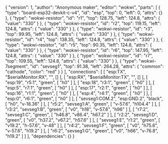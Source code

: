 {
  "version": 1,
  "author": "Anonymous maker",
  "editor": "wokwi",
  "parts": [
    { "type": "board-esp32-devkit-c-v4", "id": "esp", "top": 0, "left": 0, "attrs": {} },
    {
      "type": "wokwi-resistor",
      "id": "r1",
      "top": 128.75,
      "left": 124.8,
      "attrs": { "value": "330" }
    },
    {
      "type": "wokwi-resistor",
      "id": "r2",
      "top": 119.15,
      "left": 124.8,
      "attrs": { "value": "330" }
    },
    {
      "type": "wokwi-resistor",
      "id": "r3",
      "top": 99.95,
      "left": 124.8,
      "attrs": { "value": "330" }
    },
    {
      "type": "wokwi-resistor",
      "id": "r4",
      "top": 138.35,
      "left": 124.8,
      "attrs": { "value": "330" }
    },
    {
      "type": "wokwi-resistor",
      "id": "r5",
      "top": 90.35,
      "left": 124.8,
      "attrs": { "value": "330" }
    },
    {
      "type": "wokwi-resistor",
      "id": "r6",
      "top": 147.95,
      "left": 124.8,
      "attrs": { "value": "330" }
    },
    {
      "type": "wokwi-resistor",
      "id": "r7",
      "top": 109.55,
      "left": 124.8,
      "attrs": { "value": "330" }
    },
    {
      "type": "wokwi-7segment",
      "id": "sevseg1",
      "top": 91.38,
      "left": 264.28,
      "attrs": { "common": "cathode", "color": "red" }
    }
  ],
  "connections": [
    [ "esp:TX", "$serialMonitor:RX", "", [] ],
    [ "esp:RX", "$serialMonitor:TX", "", [] ],
    [ "esp:19", "r5:1", "green", [ "h0" ] ],
    [ "esp:18", "r3:1", "green", [ "h0" ] ],
    [ "esp:5", "r7:1", "green", [ "h0" ] ],
    [ "esp:17", "r2:1", "green", [ "h0" ] ],
    [ "esp:16", "r1:1", "green", [ "h0" ] ],
    [ "esp:4", "r4:1", "green", [ "h0" ] ],
    [ "esp:0", "r6:1", "green", [ "h0" ] ],
    [ "sevseg1:COM.2", "esp:GND.2", "black", [ "h0", "v-18.36" ] ],
    [ "r5:2", "sevseg1:A", "green", [ "v-57.6", "h104.4" ] ],
    [ "r3:2", "sevseg1:B", "green", [ "v0", "h18", "v-57.6", "h96" ] ],
    [ "r7:2", "sevseg1:C", "green", [ "h46.8", "v86.4", "h67.2" ] ],
    [ "r2:2", "sevseg1:D", "green", [ "v0", "h37.2", "v67.2", "h57.6" ] ],
    [ "sevseg1:E", "r1:2", "green", [ "v19.2", "h-57.6", "v-48" ] ],
    [ "r4:2", "sevseg1:F", "green", [ "v0", "h75.6", "v-57.6", "h19.2" ] ],
    [ "r6:2", "sevseg1:G", "green", [ "v0", "h66", "v-76.8", "h19.2" ] ]
  ],
  "dependencies": {}
}
